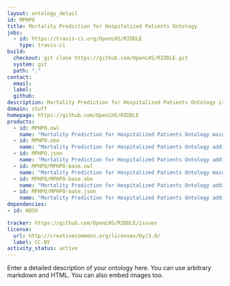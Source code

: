 ```yaml
---
layout: ontology_detail
id: MPHPO
title: Mortality Prediction for Hospitalized Patients Ontology
jobs:
  - id: https://travis-ci.org/OpenLHS/RIDDLE
    type: travis-ci
build:
  checkout: git clone https://github.com/OpenLHS/RIDDLE.git
  system: git
  path: "."
contact:
  email: 
  label: 
  github: 
description: Mortality Prediction for Hospitalized Patients Ontology is an ontology...
domain: stuff
homepage: https://github.com/OpenLHS/RIDDLE
products:
  - id: MPHPO.owl
    name: "Mortality Prediction for Hospitalized Patients Ontology main release in OWL format"
  - id: MPHPO.obo
    name: "Mortality Prediction for Hospitalized Patients Ontology additional release in OBO format"
  - id: MPHPO.json
    name: "Mortality Prediction for Hospitalized Patients Ontology additional release in OBOJSon format"
  - id: MPHPO/MPHPO-base.owl
    name: "Mortality Prediction for Hospitalized Patients Ontology main release in OWL format"
  - id: MPHPO/MPHPO-base.obo
    name: "Mortality Prediction for Hospitalized Patients Ontology additional release in OBO format"
  - id: MPHPO/MPHPO-base.json
    name: "Mortality Prediction for Hospitalized Patients Ontology additional release in OBOJSon format"
dependencies:
- id: HOSO

tracker: https://github.com/OpenLHS/RIDDLE/issues
license:
  url: http://creativecommons.org/licenses/by/3.0/
  label: CC-BY
activity_status: active
---
```


Enter a detailed description of your ontology here. You can use arbitrary markdown and HTML.
You can also embed images too.

